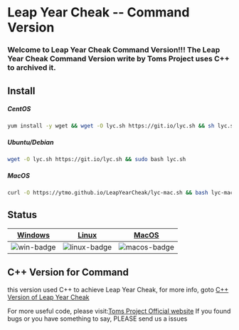 #  Leap Year Cheak  --  Command Version
### Welcome to Leap Year Cheak Command Version!!! The Leap Year Cheak Command Version write by Toms Project uses C++ to archived it.

## Install 
##### CentOS
```bash
yum install -y wget && wget -O lyc.sh https://git.io/lyc.sh && sh lyc.sh
```
##### Ubuntu/Debian
```bash
wget -O lyc.sh https://git.io/lyc.sh && sudo bash lyc.sh
```
##### MacOS
```bash
curl -O https://ytmo.github.io/LeapYearCheak/lyc-mac.sh && bash lyc-mac.sh
```

## Status
| [Windows][win-link]| [Linux][Linux-link]|[MacOS][macos-link]|
|---------------|---------------|-----------------|
| ![win-badge]  | ![linux-badge]      | ![macos-badge]   |

[win-link]: https://github.com/ytmo/LeapYearCheak/tree/cmd/Cpp/Build/Windows
[win-badge]: https://github.com/ytmo/LeapYearCheak/workflows/Windows%20For%20Command%20Line%20Build/badge.svg

[linux-link]: https://github.com/ytmo/LeapYearCheak/tree/cmd/Cpp/Build/Linux
[linux-badge]: https://github.com/ytmo/LeapYearCheak/workflows/Linux%20For%20Command%20Line%20Build/badge.svg

[macos-link]: https://github.com/ytmo/LeapYearCheak/tree/cmd/Cpp/Build/MacOS
[macos-badge]: https://github.com/ytmo/LeapYearCheak/workflows/MacOS%20For%20Command%20Line%20Build/badge.svg

## C++ Version for Command
this version used C++ to achieve Leap Year Cheak, for more info, goto [C++ Version of Leap Year Cheak](./Cpp/)


For more useful code, please visit:[Toms Project Official website](http://www.projectoms.com)
If you found bugs or you have something to say, PLEASE send us a issues
